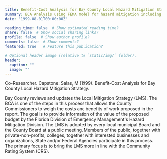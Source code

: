 ```yaml
---
title: Benefit-Cost Analysis for Bay County Local Hazard Mitigation Strategy. 
summary: BCA Analysis using FEMA model for hazard mitigation including lift stations and mapping of evacuation routes.
date: "1999-08-01T00:00:00Z"

reading_time: false  # Show estimated reading time?
share: false  # Show social sharing links?
profile: false  # Show author profile?
comments: false  # Show comments?
featured: true   # Feature this publication?

# Optional header image (relative to `static/img/` folder).
header:
  caption: ""
  image: ""
---
```


Co-Researcher. Capstone: Salas, M (1999). Benefit-Cost Analysis for Bay County Local Hazard Mitigation Strategy. 

Bay County reviews and updates the Local Mitigation Strategy (LMS). The BCA is one of the steps in this process that allows the County Commissioners to weigh the costs and benefits of work proposed in the report. The goal is to provide information of the value of the proposed budget by the Florida Division of Emergency Management's Hazard Mitigation Division.  The LMS is adopted by every local municipal Board and the County Board at a public meeting. Members of the public, together with private-non-profits, colleges, together with interested businesses and organizations, State and/or Federal Agencies participate in this process. The primary focus is to bring the LMS more in line with the Community Rating System (CRS).
